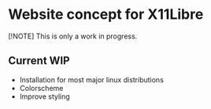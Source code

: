 Website concept for X11Libre
============================

[!NOTE]
This is only a work in progress.

Current WIP
----------
* Installation for most major linux distributions
* Colorscheme
* Improve styling
